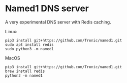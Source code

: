# Named1 DNS server

A very experimental DNS server with Redis caching.

Linux:

````
pip3 install git+https://github.com/Tronic/named1.git
sudo apt install redis
sudo python3 -m named1
````

MacOS

````
pip3 install git+https://github.com/Tronic/named1.git
brew install redis
python3 -m named1
````
